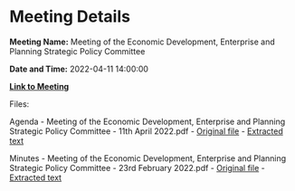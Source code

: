 # Meeting Details

**Meeting Name:** Meeting of the Economic Development, Enterprise and Planning Strategic Policy Committee

**Date and Time:** 2022-04-11 14:00:00

**[Link to Meeting](https://www.limerick.ie/council/whats-on/meeting-economic-development-enterprise-and-planning-strategic-policy-committee-3)**

Files: 

Agenda - Meeting of the Economic Development, Enterprise and Planning Strategic Policy Committee - 11th April 2022.pdf - [Original file](https://www.limerick.ie/sites/default/files/media/documents/2022-03/agenda-of-spc-mtg-11-april-22.pdf) - [Extracted text](./Agenda%20-%C2%A0Meeting%20of%20the%20Economic%20Development%2C%20Enterprise%20and%20Planning%20Strategic%20Policy%20Committee%20-%2011th%20April%202022.md)

Minutes - Meeting of the Economic Development, Enterprise and Planning Strategic Policy Committee - 23rd February 2022.pdf - [Original file](https://www.limerick.ie/sites/default/files/media/documents/2022-03/minutes-of-spc-mtg-23rd-feb-2022.pdf) - [Extracted text](./Minutes%20-%C2%A0Meeting%20of%20the%20Economic%20Development%2C%20Enterprise%20and%20Planning%20Strategic%20Policy%20Committee%20-%2023rd%20February%202022.md)

